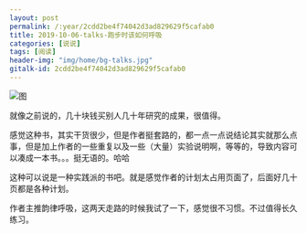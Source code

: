 ```yaml
---
layout: post
permalink: /:year/2cdd2be4f74042d3ad829629f5cafab0
title: 2019-10-06-talks-跑步时该如何呼吸
categories: [说说]
tags: [阅读]
header-img: "img/home/bg-talks.jpg"
gitalk-id: 2cdd2be4f74042d3ad829629f5cafab0
---
```


![图](http://image.linxingyang.net/image/note/2019/2019-10-06-talks/pbsgrhhx.jpg)

就像之前说的，几十块钱买别人几十年研究的成果，很值得。

感觉这种书，其实干货很少，但是作者挺套路的，都一点一点说结论其实就那么点事，但是加上作者的一些重复以及一些（大量）实验说明啊，等等的，导致内容可以凑成一本书。。。挺无语的。哈哈

这种可以说是一种实践派的书吧。就是感觉作者的计划太占用页面了，后面好几十页都是各种计划。


作者主推韵律呼吸，这两天走路的时候我试了一下，感觉很不习惯。不过值得长久练习。

